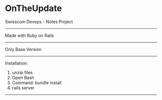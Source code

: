 # OnTheUpdate
Swisscom Devops - Notes Project
________________________________

Made with Ruby on Rails
_______________________________

Only Base Version
_______________________________

Installation:
1. unzip files
2. Open Bash
3. Command: bundle install
4. rails server
______________________________

